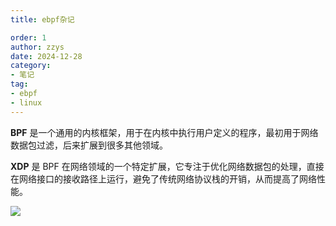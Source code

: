 ```yaml
---
title: ebpf杂记

order: 1
author: zzys
date: 2024-12-28
category:
- 笔记
tag:
- ebpf
- linux
---
```


**BPF** 是一个通用的内核框架，用于在内核中执行用户定义的程序，最初用于网络数据包过滤，后来扩展到很多其他领域。

**XDP** 是 BPF 在网络领域的一个特定扩展，它专注于优化网络数据包的处理，直接在网络接口的接收路径上运行，避免了传统网络协议栈的开销，从而提高了网络性能。

![](https://blog-zzys.oss-cn-beijing.aliyuncs.com/articles/46a00b5bc4e062afc9aaee0c3f2d0351.png)